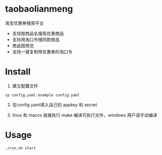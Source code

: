 # taobaolianmeng

淘宝优惠券搜索平台

- 支持按商品名搜索优惠商品
- 支持用淘口令搜同款商品
- 商品图预览
- 支持一键复制带优惠券的淘口令


# Install

1. 建立配置文件
```shell
cp config.yaml.example config.yaml
```

2. 在config.yaml填入自己的 appkey 和 secret

3. linux 和 macos 直接执行 make 编译可执行文件，windows 用户请手动编译

# Usage

```shell
./run.sh start
```
